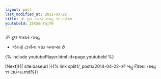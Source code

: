 ```yaml
---
layout: post
last_modified_at: 2021-03-29
title: ૐ ફૂલ કારઠરે નમહ ૧૧ ટાઈમ્સ
youtubeId: IEKSdnYajT0
---
```

 
 
 ૐ ફૂલ કારઠરે નમહ  
 
 -  જેમણે ટાંકીના કાંઠા બનાવ્યા છે 
 
  
 
  
 
 
 
 
 
 


{% include youtubePlayer.html id=page.youtubeId %}
 
[Next]({{ site.baseurl }}{% link  split1/_posts/2014-04-22-ૐ બહુ વિદ્યયા નમહ ૧૧ ટાઈમ્સ.md%})
 
